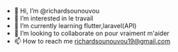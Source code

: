 - 👋 Hi, I’m @richardsounouvou
- 👀 I’m interested in le travail 
- 🌱 I’m currently learning flutter,laravel(API) 
- 💞️ I’m looking to collaborate on pour vraiment m'aider 
- 📫 How to reach me richardsounouvou19@gmail.com

<!---
richardsounouvouyii/richardsounouvouyii is a ✨ special ✨ repository because its `README.md` (this file) appears on your GitHub profile.
You can click the Preview link to take a look at your changes.
--->
